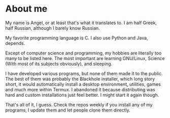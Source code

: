 # About me

My name is Angel, or at least that's what it translates to.
I am half Greek, half Russian, although I barely know Russian.

My favorite programming language is C. I also use Python
and Java, depends.

Except of computer science and programming, my hobbies
are literally too many to be listed here. The most important
are learning GNU/Linux, Science (With most of its subjects obviously),
and sleeping.

I have developed various programs, but none of them made it
to the public. The best of them was probably the Blackhole installer,
which long story short, it would automatically install a desktop environment,
utilities, games and much more within Termux. I abandoned it because distributing
was hard and custom installations just feel better. I might start it again though.

That's all of it, I guess. Check the repos weekly if you install any of my programs,
I update them and let people clone them directly.
